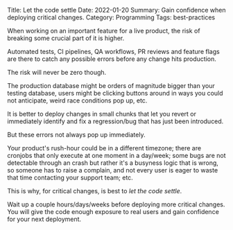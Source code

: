 Title: Let the code settle
Date: 2022-01-20
Summary: Gain confidence when deploying critical changes.
Category: Programming
Tags: best-practices

When working on an important feature for a live product, the risk of breaking
some crucial part of it is higher.

Automated tests, CI pipelines, QA workflows, PR reviews and feature flags are
there to catch any possible errors before any change hits production.

The risk will never be zero though.

The production database might be orders of
magnitude bigger than your testing database, users might be clicking buttons
around in ways you could not anticipate, weird race conditions pop up, etc.

It is better to deploy changes in small chunks that let you revert or
immediately identify and fix a regression/bug that has just been introduced.

But these errors not always pop up immediately.

Your product's rush-hour could be in a different timezone; there are cronjobs
that only execute at one moment in a day/week; some bugs are not detectable
through an crash but rather it's a busyness logic that is wrong, so someone has
to raise a complain, and not every user is eager to waste that time contacting
your support team; etc.

This is why, for critical changes, is best to *let the code settle*.

Wait up a couple hours/days/weeks before deploying more critical changes. You will
give the code enough exposure to real users and gain confidence for your next
deployment.
